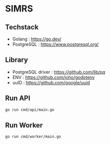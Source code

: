 # SIMRS

## Techstack
- Golang : https://go.dev/
- PostgreSQL : https://www.postgresql.org/

## Library
- PostgreSQL driver : https://github.com/lib/pq
- ENV : https://github.com/joho/godotenv
- uuID : https://github.com/google/uuid

## Run API
```bash
go run cmd/api/main.go
```

## Run Worker
```bash
go run cmd/worker/main.go
```